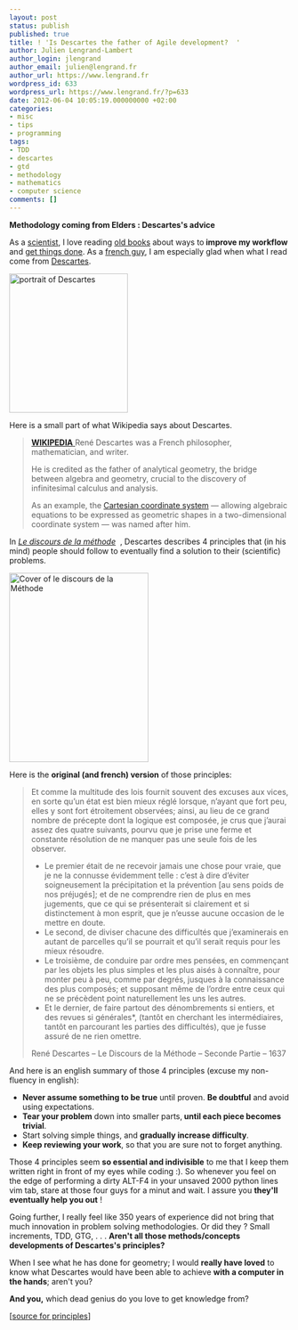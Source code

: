 ```yaml
---
layout: post
status: publish
published: true
title: ! 'Is Descartes the father of Agile development?  '
author: Julien Lengrand-Lambert
author_login: jlengrand
author_email: julien@lengrand.fr
author_url: https://www.lengrand.fr
wordpress_id: 633
wordpress_url: https://www.lengrand.fr/?p=633
date: 2012-06-04 10:05:19.000000000 +02:00
categories:
- misc
- tips
- programming
tags:
- TDD
- descartes
- gtd
- methodology
- mathematics
- computer science
comments: []
---
```

<strong>Methodology coming from Elders : Descartes's advice</strong>

As a <a title="job space" href="https://www.lengrand.fr/job-space/" target="_blank">scientist</a>, I love reading <a title="the art of war" href="https://www.amazon.com/The-Art-War-Sun-Tzu/dp/0385292163?tag=duckduckgo-d-20" target="_blank">old books</a> about ways to<strong> improve my workflow</strong> and <a title="GTD" href="https://www.davidco.com/" target="_blank">get things done</a>. As a <a title="aboutme" href="https://www.lengrand.fr/welcome-in-my-world/" target="_blank">french guy</a>, I am especially glad when what I read come from <a title="descartes wikipedia" href="https://en.wikipedia.org/wiki/Descartes" target="_blank">Descartes</a>.

<img title="Descartes" src="https://media.web.britannica.com/eb-media/33/8433-004-8E2D30AB.jpg" alt="portrait of Descartes" width="213" height="250" />

Here is a small part of what Wikipedia says about Descartes.
<blockquote><a title="wikipedia Descartes" href="https://en.wikipedia.org/wiki/Descartes" target="_blank"><strong>WIKIPEDIA</strong>
</a>René Descartes was a French philosopher, mathematician, and writer.

He is credited as the father of analytical geometry, the bridge between algebra and geometry, crucial to the discovery of infinitesimal calculus and analysis.

As an example, the <a title="Cartesian coordinate system" href="https://en.wikipedia.org/wiki/Cartesian_coordinate_system">Cartesian coordinate system</a> — allowing algebraic equations to be expressed as geometric shapes in a two-dimensional coordinate system — was named after him.</blockquote>


In <em><a title="Le discours de la méthode" href="https://fr.wikipedia.org/wiki/Discours_de_la_m%C3%A9thode" target="_blank">Le discours de la méthode</a></em>  , Descartes describes 4 principles that (in his mind) people should follow to eventually find a solution to their (scientific) problems.

<img title="Le discours de la méthode" src="https://drive.google.com/open?id=0B4bXocpgiAyxbjBINnhIblNIVmM" alt="Cover of le discours de la Méthode" width="250" height="340" />

Here is the <strong>original (and french) version</strong> of those principles:
<blockquote>
Et comme la multitude des lois fournit souvent des excuses aux vices, en sorte qu’un état est bien mieux réglé lorsque, n’ayant que fort peu, elles y sont fort étroitement observées; ainsi, au lieu de ce grand nombre de précepte dont la logique est composée, je crus que j’aurai assez des quatre suivants, pourvu que je prise une ferme et constante résolution de ne manquer pas une seule fois de les observer.
<ul>
	<li>Le premier était de ne recevoir jamais une chose pour vraie, que je ne la connusse évidemment telle : c’est à dire d’éviter soigneusement la précipitation et la prévention [au sens poids de nos préjugés]; et de ne comprendre rien de plus en mes jugements, que ce qui se présenterait si clairement et si distinctement à mon esprit, que je n’eusse aucune occasion de le mettre en doute.</li>
	<li>Le second, de diviser chacune des difficultés que j’examinerais en autant de parcelles qu’il se pourrait et qu’il serait requis pour les mieux résoudre.</li>
	<li>Le troisième, de conduire par ordre mes pensées, en commençant par les objets les plus simples et les plus aisés à connaître, pour monter peu à peu, comme par degrés, jusques à la connaissance des plus composés; et supposant même de l’ordre entre ceux qui ne se précèdent point naturellement les uns les autres.</li>
	<li>Et le dernier, de faire partout des dénombrements si entiers, et des revues si générales*, (tantôt en cherchant les intermédiaires, tantôt en parcourant les parties des difficultés), que je fusse assuré de ne rien omettre.</li>
</ul>

René Descartes – Le Discours de la Méthode – Seconde Partie – 1637

</blockquote>
And here is an english summary of those 4 principles (excuse my non-fluency in english):
<ul>
	<li><strong>Never assume something to be true</strong> until proven. <strong>Be doubtful</strong> and avoid using expectations.</li>
	<li><strong>Tear your problem</strong> down into smaller parts,<strong> until each piece becomes trivial</strong>.</li>
	<li>Start solving simple things, and <strong>gradually increase difficulty</strong>.</li>
	<li><strong>Keep reviewing your work</strong>, so that you are sure not to forget anything.</li>
</ul>

Those 4 principles seem <strong>so essential and indivisible</strong> to me that I keep them written right in front of my eyes while coding :).
So whenever you feel on the edge of performing a dirty ALT-F4 in your unsaved 2000 python lines vim tab, stare at those four guys for a minut and wait. I assure you <strong>they'll eventually help you out</strong> !

Going further, I really feel like 350 years of experience did not bring that much innovation in problem solving methodologies. Or did they ? Small increments, TDD, GTG, . . . <strong>Aren't all those methods/concepts developments of Descartes's principles?</strong>

When I see what he has done for geometry; I would <strong>really have loved</strong> to know what Descartes would have been able to achieve <strong>with a computer in the hands</strong>; aren't you?

<strong>And you,</strong> which dead genius do you love to get knowledge from?

[<a title="source for principles" href="https://www.philolog.fr/les-regles-de-la-methode-descartes/" target="_blank">source for principles</a>]
